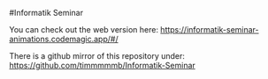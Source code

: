 #Informatik Seminar

You can check out the web version here: https://informatik-seminar-animations.codemagic.app/#/

There is a github mirror of this repository under: https://github.com/timmmmmb/Informatik-Seminar

